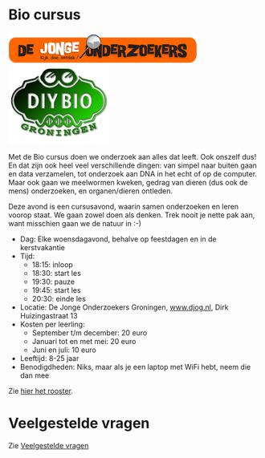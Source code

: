 # Bio cursus

![DJOG logo](Plaatjes/DjogKleiner.png) <img src="Plaatjes/DIYbioLogo.png" width="200">

Met de Bio cursus doen we onderzoek aan alles dat leeft. Ook onszelf dus! 
En dat zijn ook heel veel verschillende dingen: van simpel naar buiten
gaan en data verzamelen, tot onderzoek aan DNA in het echt of op de computer.
Maar ook gaan we meelwormen kweken, gedrag van dieren (dus ook de mens) onderzoeken,
en organen/dieren ontleden.

Deze avond is een cursusavond, waarin samen onderzoeken en leren voorop staat. 
We gaan zowel doen als denken. Trek nooit je nette pak aan, want misschien gaan
we de natuur in :-)

 * Dag: Elke woensdagavond, behalve op feestdagen en in de kerstvakantie
 * Tijd: 
    * 18:15: inloop
    * 18:30: start les
    * 19:30: pauze
    * 19:45: start les
    * 20:30: einde les
 * Locatie: De Jonge Onderzoekers Groningen, www.djog.nl, Dirk Huizingastraat 13
 * Kosten per leerling:
   * September t/m december: 20 euro
   * Januari tot en met mei: 20 euro
   * Juni en juli: 10 euro
 * Leeftijd: 8-25 jaar
 * Benodigdheden: Niks, maar als je een laptop met WiFi hebt, neem die dan mee 

Zie [hier het rooster](Rooster.md).
 
# Veelgestelde vragen

Zie [Veelgestelde vragen](FAQ.md)
